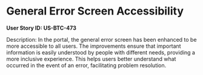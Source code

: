 # General Error Screen Accessibility

**User Story ID: US-BTC-473**

Description: In the portal, the general error screen has been enhanced to be more accessible to all users. The improvements ensure that important information is easily understood by people with different needs, providing a more inclusive experience. This helps users better understand what occurred in the event of an error, facilitating problem resolution.